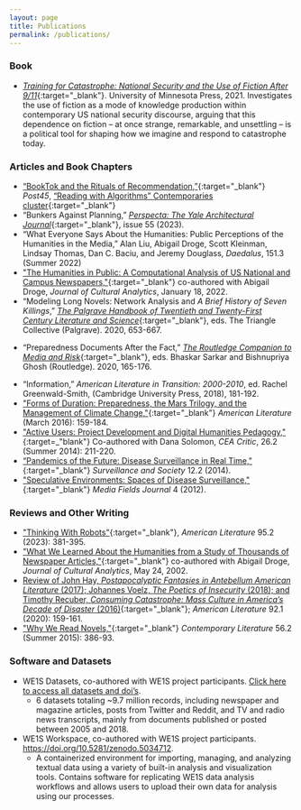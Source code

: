 ```yaml
---
layout: page
title: Publications
permalink: /publications/
---
```

### Book
- [*Training for Catastrophe: National Security and the Use of Fiction After 9/11*](https://www.upress.umn.edu/book-division/books/training-for-catastrophe){:target="_blank"}. University of Minnesota Press, 2021. Investigates the use of fiction as a mode of knowledge production within contemporary US national security discourse, arguing that this dependence on fiction – at once strange, remarkable, and unsettling – is a political tool for shaping how we imagine and respond to catastrophe today.

### Articles and Book Chapters
- [“BookTok and the Rituals of Recommendation,”](https://post45.org/2023/12/booktok-and-the-rituals-of-recommendation/){:target="_blank"} *Post45*, [“Reading with Algorithms” Contemporaries cluster](https://post45.org/sections/contemporaries-essays/reading-with-algorithms/){:target="_blank"}
- “Bunkers Against Planning,” [*Perspecta: The Yale Architectural Journal*](https://mitpress.mit.edu/9780262545464/perspecta-55/){:target="_blank"}, issue 55 (2023).
- “What Everyone Says About the Humanities: Public Perceptions of the Humanities in the Media,” Alan Liu, Abigail Droge, Scott Kleinman, Lindsay Thomas, Dan C. Baciu, and Jeremy Douglass, *Daedalus*, 151.3 (Summer 2022)
- ["The Humanities in Public: A Computational Analysis of US National and Campus Newspapers,"](https://culturalanalytics.org/article/32036-the-humanities-in-public-a-computational-analysis-of-us-national-and-campus-newspapers){:target="_blank"} co-authored with Abigail Droge, _Journal of Cultural Analytics_, January 18, 2022.
- “Modeling Long Novels: Network Analysis and *A Brief History of Seven Killings*,” [*The Palgrave Handbook of Twentieth and Twenty-First Century Literature and Science*](https://www.palgrave.com/us/book/9783030482435){:target="_blank"}, eds. The Triangle Collective (Palgrave). 2020, 653-667.
* “Preparedness Documents After the Fact,” [*The Routledge Companion to Media and Risk*](https://www.routledge.com/The-Routledge-Companion-to-Media-and-Risk/Ghosh-Sarkar/p/book/9781138638938){:target="_blank"}, eds. Bhaskar Sarkar and Bishnupriya Ghosh (Routledge). 2020, 165-176.
- “Information,” _American Literature in Transition: 2000-2010_, ed. Rachel Greenwald-Smith, (Cambridge University Press, 2018), 181-192.
- ["Forms of Duration: Preparedness, the Mars Trilogy, and the Management of Climate Change,"](http://americanliterature.dukejournals.org/content/88/1/159.abstract){:target="_blank"} _American Literature_ (March 2016): 159-184.
- ["Active Users: Project Development and Digital Humanities Pedagogy,"](https://muse.jhu.edu/article/550524/summary){:target=_"blank"} Co-authored with Dana Solomon, _CEA Critic_, 26.2 (Summer 2014): 211-220.
- [“Pandemics of the Future: Disease Surveillance in Real Time,"](https://ojs.library.queensu.ca/index.php/surveillance-and-society/article/view/pandemics){:target="_blank"} _Surveillance and Society_ 12.2 (2014).
- ["Speculative Environments: Spaces of Disease Surveillance,"](http://www.mediafieldsjournal.org/speculative-environments/2011/12/29/speculative-environments-spaces-of-disease-surveillance.html){:target="_blank"} _Media Fields Journal_ 4 (2012).

### Reviews and Other Writing

- ["Thinking With Robots"](https://read.dukeupress.edu/american-literature/article/doi/10.1215/00029831-10575162/344222/Thinking-with-Robots){:target="_blank"}, *American Literature* 95.2 (2023): 381-395.
- ["What We Learned About the Humanities from a Study of Thousands of Newspaper Articles,"](https://culturalanalytics.org/article/35907-what-we-learned-about-the-humanities-from-a-study-of-thousands-of-newspaper-articles){:target="_blank"} co-authored with Abigail Droge, *Journal of Cultural Analytics*, May 24, 2002.
- [Review of John Hay, *Postapocalyptic Fantasies in Antebellum American Literature* (2017); Johannes Voelz, *The Poetics of Insecurity* (2018); and Timothy Recuber, *Consuming Catastrophe: Mass Culture in America’s Decade of Disaster* (2016)](https://read.dukeupress.edu/american-literature/article-abstract/92/1/159/156860/Postapocalyptic-Fantasies-in-Antebellum-American?redirectedFrom=fulltext){:target="_blank"}; *American Literature* 92.1 (2020): 159-161.
- ["Why We Read Novels,"](https://muse.jhu.edu/article/591469){:target="_blank"} _Contemporary Literature_ 56.2 (Summer 2015): 386-93.

### Software and Datasets
- WE1S Datasets, co-authored with WE1S project participants. [Click here to access all datasets and doi’s](https://zenodo.org/search?page=1&size=20&q=%2Bwe1s%20%2Bdataset%20-%22WE1S%20Collection%20Registry%20ID%22).
    - 6 datasets totaling ~9.7 million records, including newspaper and magazine articles, posts from Twitter and Reddit, and TV and radio news transcripts, mainly from documents published or posted between 2005 and 2018.
- WE1S Workspace, co-authored with WE1S project participants. <https://doi.org/10.5281/zenodo.5034712>.
    - A containerized environment for importing, managing, and analyzing textual data using a variety of built-in analysis and visualization tools. Contains software for replicating WE1S data analysis workflows and allows users to upload their own data for analysis using our processes.
